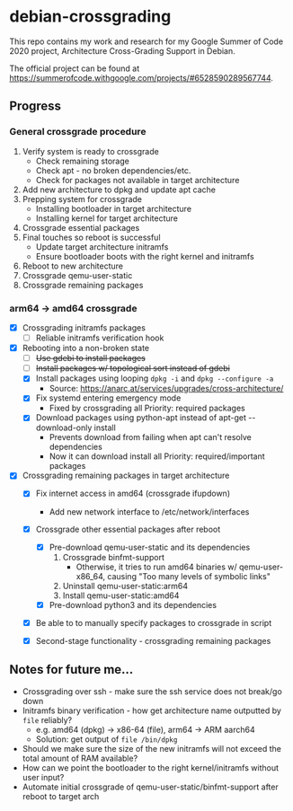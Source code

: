# debian-crossgrading

This repo contains my work and research for my Google Summer of Code 2020 project, Architecture Cross-Grading Support in Debian.

The official project can be found at https://summerofcode.withgoogle.com/projects/#6528590289567744.

## Progress

### General crossgrade procedure

1. Verify system is ready to crossgrade
    - Check remaining storage
    - Check apt - no broken dependencies/etc.
    - Check for packages not available in target architecture
2. Add new architecture to dpkg and update apt cache
3. Prepping system for crossgrade
    - Installing bootloader in target architecture
    - Installing kernel for target architecture
4. Crossgrade essential packages
5. Final touches so reboot is successful
    - Update target architecture initramfs
    - Ensure bootloader boots with the right kernel and initramfs
6. Reboot to new architecture
7. Crossgrade qemu-user-static
8. Crossgrade remaining packages

### arm64 -> amd64 crossgrade

- [x] Crossgrading initramfs packages
    - [ ] Reliable initramfs verification hook
- [x] Rebooting into a non-broken state
    - [ ] ~~Use gdebi to install packages~~
    - [ ] ~~Install packages w/ topological sort instead of gdebi~~
    - [x] Install packages using looping `dpkg -i` and `dpkg --configure -a`
        - Source: https://anarc.at/services/upgrades/cross-architecture/
    - [x] Fix systemd entering emergency mode
        - Fixed by crossgrading all Priority: required packages
    - [x] Download packages using python-apt instead of apt-get --download-only install
        - Prevents download from failing when apt can't resolve dependencies
        - Now it can download install all Priority: required/important packages
- [x] Crossgrading remaining packages in target architecture
    - [x] Fix internet access in amd64 (crossgrade ifupdown)
        - Add new network interface to /etc/network/interfaces
    - [x] Crossgrade other essential packages after reboot
        - [x] Pre-download qemu-user-static and its dependencies
            1. Crossgrade binfmt-support
                - Otherwise, it tries to run amd64 binaries w/ qemu-user-x86_64, causing "Too many levels of symbolic links"
            2. Uninstall qemu-user-static:arm64
            3. Install qemu-user-static:amd64
        - [x] Pre-download python3 and its dependencies
    - [x] Be able to to manually specify packages to crossgrade in script
    - [x] Second-stage functionality - crossgrading remaining packages


## Notes for future me...
* Crossgrading over ssh - make sure the ssh service does not break/go down
* Initramfs binary verification - how get architecture name outputted by `file` reliably?
    * e.g. amd64 (dpkg) -> x86-64 (file), arm64 -> ARM aarch64
    * Solution: get output of `file /bin/dpkg`
* Should we make sure the size of the new initramfs will not exceed the total amount of RAM available?
* How can we point the bootloader to the right kernel/initramfs without user input?
* Automate initial crossgrade of qemu-user-static/binfmt-support after reboot to target arch
